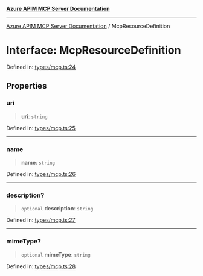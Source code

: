 [**Azure APIM MCP Server Documentation**](../README.md)

***

[Azure APIM MCP Server Documentation](../globals.md) / McpResourceDefinition

# Interface: McpResourceDefinition

Defined in: [types/mcp.ts:24](https://github.com/dviana78/test-mcp-repo/blob/main/src/types/mcp.ts#L24)

## Properties

### uri

> **uri**: `string`

Defined in: [types/mcp.ts:25](https://github.com/dviana78/test-mcp-repo/blob/main/src/types/mcp.ts#L25)

***

### name

> **name**: `string`

Defined in: [types/mcp.ts:26](https://github.com/dviana78/test-mcp-repo/blob/main/src/types/mcp.ts#L26)

***

### description?

> `optional` **description**: `string`

Defined in: [types/mcp.ts:27](https://github.com/dviana78/test-mcp-repo/blob/main/src/types/mcp.ts#L27)

***

### mimeType?

> `optional` **mimeType**: `string`

Defined in: [types/mcp.ts:28](https://github.com/dviana78/test-mcp-repo/blob/main/src/types/mcp.ts#L28)
